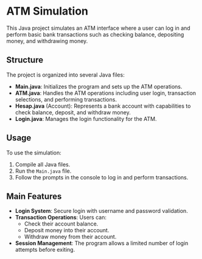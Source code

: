# ATM Simulation

This Java project simulates an ATM interface where a user can log in and perform basic bank transactions such as checking balance, depositing money, and withdrawing money.

## Structure

The project is organized into several Java files:

- **Main.java**: Initializes the program and sets up the ATM operations.
- **ATM.java**: Handles the ATM operations including user login, transaction selections, and performing transactions.
- **Hesap.java** (Account): Represents a bank account with capabilities to check balance, deposit, and withdraw money.
- **Login.java**: Manages the login functionality for the ATM.

## Usage

To use the simulation:
1. Compile all Java files.
2. Run the `Main.java` file.
3. Follow the prompts in the console to log in and perform transactions.

## Main Features

- **Login System**: Secure login with username and password validation.
- **Transaction Operations**: Users can:
  - Check their account balance.
  - Deposit money into their account.
  - Withdraw money from their account.
- **Session Management**: The program allows a limited number of login attempts before exiting.



